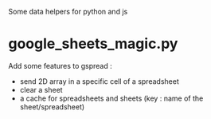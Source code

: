 Some data helpers for python and js

# google_sheets_magic.py
Add some features to gspread : 
* send 2D array in a specific cell of a spreadsheet
* clear a sheet
* a cache for spreadsheets and sheets (key : name of the sheet/spreadsheet)
